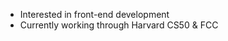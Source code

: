
- Interested in front-end development
- Currently working through Harvard CS50 & FCC
 
<!---
MIbrahim71/MIbrahim71 is a ✨ special ✨ repository because its `README.md` (this file) appears on your GitHub profile.
You can click the Preview link to take a look at your changes.
--->
